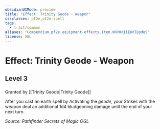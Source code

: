 ```yaml
---
obsidianUIMode: preview
title: "Effect: Trinity Geode - Weapon"
cssclasses: pf2e,pf2e-spell
tags:
  - trait/common
aliases: "Compendium.pf2e.equipment-effects.Item.WRV0XjiEHdlBpduS"
license: OGL
---
```

# Effect: Trinity Geode - Weapon
## Level 3
### 






Granted by [[Trinity Geode|Trinity Geode]]

After you cast an earth spell by Activating the _geode_, your Strikes with the weapon deal an additional 1d4 bludgeoning damage until the end of your next turn.

*Source: Pathfinder Secrets of Magic*
*OGL*